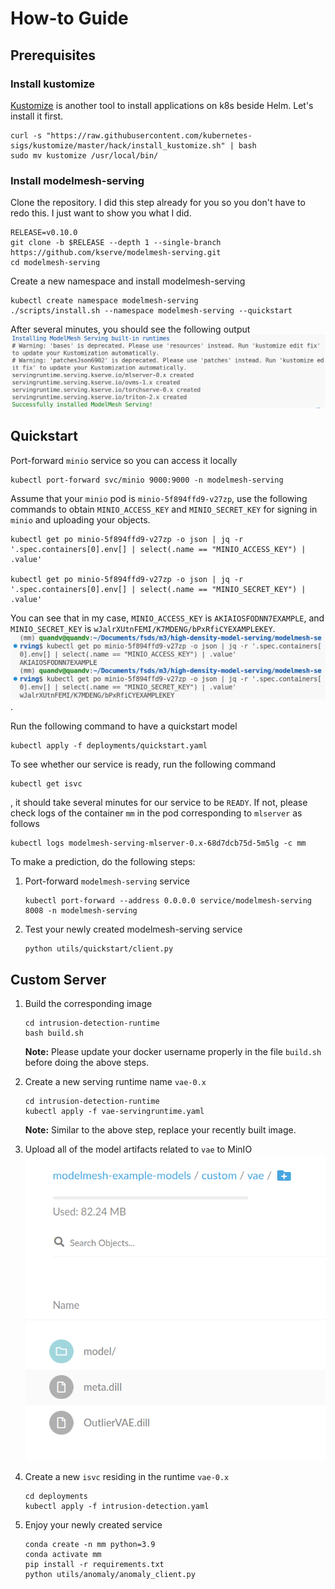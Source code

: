 # How-to Guide

## Prerequisites

### Install kustomize
[Kustomize](https://kubectl.docs.kubernetes.io/) is another tool to install applications on k8s beside Helm. Let's install it first.

```shell
curl -s "https://raw.githubusercontent.com/kubernetes-sigs/kustomize/master/hack/install_kustomize.sh" | bash
sudo mv kustomize /usr/local/bin/
```

### Install modelmesh-serving

Clone the repository. I did this step already for you so you don't have to redo this. I just want to show you what I did.
```shell
RELEASE=v0.10.0
git clone -b $RELEASE --depth 1 --single-branch https://github.com/kserve/modelmesh-serving.git
cd modelmesh-serving
```

Create a new namespace and install modelmesh-serving
```shell
kubectl create namespace modelmesh-serving
./scripts/install.sh --namespace modelmesh-serving --quickstart
```

After several minutes, you should see the following output
![modelmesh-serving](./images/modelmesh-serving-installation.png)

## Quickstart

Port-forward `minio` service so you can access it locally
```shell
kubectl port-forward svc/minio 9000:9000 -n modelmesh-serving
```

Assume that your `minio` pod is `minio-5f894ffd9-v27zp`, use the following commands to obtain `MINIO_ACCESS_KEY` and `MINIO_SECRET_KEY` for signing in `minio` and uploading your objects.

```shell
kubectl get po minio-5f894ffd9-v27zp -o json | jq -r '.spec.containers[0].env[] | select(.name == "MINIO_ACCESS_KEY") | .value'

kubectl get po minio-5f894ffd9-v27zp -o json | jq -r '.spec.containers[0].env[] | select(.name == "MINIO_SECRET_KEY") | .value'
```

You can see that in my case, `MINIO_ACCESS_KEY` is `AKIAIOSFODNN7EXAMPLE`, and `MINIO_SECRET_KEY` is `wJalrXUtnFEMI/K7MDENG/bPxRfiCYEXAMPLEKEY`.
![minio-credentials](./images/minio-credentials.png).


Run the following command to have a quickstart model
```shell
kubectl apply -f deployments/quickstart.yaml
```

To see whether our service is ready, run the following command
```shell
kubectl get isvc
```
, it should take several minutes for our service to be `READY`. If not, please check logs of the container `mm` in the pod corresponding to `mlserver` as follows

```shell
kubectl logs modelmesh-serving-mlserver-0.x-68d7dcb75d-5m5lg -c mm
```

To make a prediction, do the following steps:

1. Port-forward `modelmesh-serving` service
    ```shell
    kubectl port-forward --address 0.0.0.0 service/modelmesh-serving 8008 -n modelmesh-serving
    ```
2. Test your newly created modelmesh-serving service
    ```shell
    python utils/quickstart/client.py
    ```

## Custom Server
1. Build the corresponding image
    ```shell
    cd intrusion-detection-runtime
    bash build.sh
    ```

    **Note:** Please update your docker username properly in the file `build.sh` before doing the above steps.

2. Create a new serving runtime name `vae-0.x`
    ```shell
    cd intrusion-detection-runtime
    kubectl apply -f vae-servingruntime.yaml
    ```

    **Note:** Similar to the above step, replace your recently built image.
3. Upload all of the model artifacts related to `vae` to MinIO
    ![vae](./images/vae.png)
4. Create a new `isvc` residing in the runtime `vae-0.x`
    ```shell
    cd deployments
    kubectl apply -f intrusion-detection.yaml
    ```
5. Enjoy your newly created service
    ```shell
    conda create -n mm python=3.9
    conda activate mm
    pip install -r requirements.txt
    python utils/anomaly/anomaly_client.py
    ```

